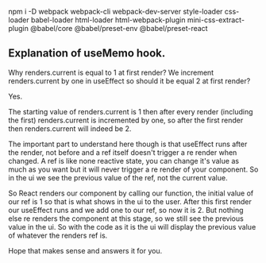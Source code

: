 npm i -D webpack webpack-cli webpack-dev-server style-loader css-loader babel-loader html-loader html-webpack-plugin mini-css-extract-plugin @babel/core @babel/preset-env @babel/preset-react

## Explanation of useMemo hook.

Why renders.current is equal to 1 at first render?
We increment renders.current by one in useEffect so should it be equal 2 at first render?

Yes.

The starting value of renders.current is 1 then after every render (including the first) renders.current is incremented by one, so after the first render then renders.current will indeed be 2.

The important part to understand here though is that useEffect runs after the render, not before and a ref itself doesn't trigger a re render when changed. A ref is like none reactive state, you can change it's value as much as you want but it will never trigger a re render of your component. So in the ui we see the previous value of the ref, not the current value.

So React renders our component by calling our function, the initial value of our ref is 1 so that is what shows in the ui to the user.
After this first render our useEffect runs and we add one to our ref, so now it is 2. But nothing else re renders the component at this stage, so we still see the previous value in the ui. So with the code as it is the ui will display the previous value of whatever the renders ref is.

Hope that makes sense and answers it for you.
